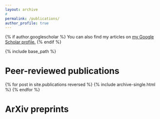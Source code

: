 ```yaml
---
layout: archive
#
permalink: /publications/
author_profile: true
---
```


{% if author.googlescholar %}
  You can also find my articles on <u><a href="{{author.googlescholar}}">my Google Scholar profile</a>.</u>
{% endif %}

{% include base_path %}

Peer-reviewed publications
======

{% for post in site.publications reversed %}
  {% include archive-single.html %}
{% endfor %}

ArXiv preprints
======

<script type="text/javascript">
  <!--
    var arxiv_authorid="http://arxiv.org/a/narayanchowdhury_a_1";
    var arxiv_format="arxiv";
    var arxiv_max_entries=0;       //show all articles
    var arxiv_includeSummary=1;    //show abstracts (default is 0)
    var arxiv_includeComments=0;   //do not show comments (default is 1)
  //-->
</script>
<script type="text/javascript" src="http://arxiv.org/js/myarticles.js">
</script>
<div id="arxivfeed">
</div>
